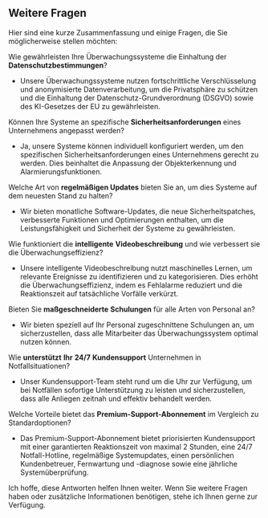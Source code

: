 ## Weitere Fragen

Hier sind eine kurze Zusammenfassung und einige Fragen, die Sie möglicherweise stellen möchten:

Wie gewährleisten Ihre Überwachungssysteme die Einhaltung der **Datenschutzbestimmungen**?

-   Unsere Überwachungssysteme nutzen fortschrittliche Verschlüsselung und anonymisierte Datenverarbeitung, um die Privatsphäre zu schützen und die Einhaltung der Datenschutz-Grundverordnung (DSGVO) sowie des KI-Gesetzes der EU zu gewährleisten.


Können Ihre Systeme an spezifische **Sicherheitsanforderungen** eines Unternehmens angepasst werden?

-   Ja, unsere Systeme können individuell konfiguriert werden, um den spezifischen Sicherheitsanforderungen eines Unternehmens gerecht zu werden. Dies beinhaltet die Anpassung der Objekterkennung und Alarmierungsfunktionen.


Welche Art von **regelmäßigen Updates** bieten Sie an, um dies Systeme auf dem neuesten Stand zu halten?

-   Wir bieten monatliche Software-Updates, die neue Sicherheitspatches, verbesserte Funktionen und Optimierungen enthalten, um die Leistungsfähigkeit und Sicherheit der Systeme zu gewährleisten.


Wie funktioniert die **intelligente** **Videobeschreibung** und wie verbessert sie die Überwachungseffizienz?

-   Unsere intelligente Videobeschreibung nutzt maschinelles Lernen, um relevante Ereignisse zu identifizieren und zu kategorisieren. Dies erhöht die Überwachungseffizienz, indem es Fehlalarme reduziert und die Reaktionszeit auf tatsächliche Vorfälle verkürzt.


Bieten Sie **maßgeschneiderte** **Schulungen** für alle Arten von Personal an?

-   Wir bieten speziell auf Ihr Personal zugeschnittene Schulungen an, um sicherzustellen, dass alle Mitarbeiter das Überwachungssystem optimal nutzen können.


Wie **unterstützt** **Ihr** **24/7** **Kundensupport** Unternehmen in Notfallsituationen?

-   Unser Kundensupport\-Team steht rund um die Uhr zur Verfügung, um bei Notfällen sofortige Unterstützung zu leisten und sicherzustellen, dass alle Anliegen zeitnah und effektiv behandelt werden.


Welche Vorteile bietet das **Premium-Support-Abonnement** im Vergleich zu Standardoptionen?

-   Das Premium-Support-Abonnement bietet priorisierten Kundensupport mit einer garantierten Reaktionszeit von maximal 2 Stunden, eine 24/7 Notfall\-Hotline, regelmäßige Systemupdates, einen persönlichen Kundenbetreuer, Fernwartung und -diagnose sowie eine jährliche Systemüberprüfung.


Ich hoffe, diese Antworten helfen Ihnen weiter. Wenn Sie weitere Fragen haben oder zusätzliche Informationen benötigen, stehe ich Ihnen gerne zur Verfügung.
